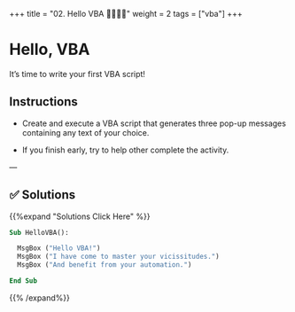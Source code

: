 +++
title = "02. Hello VBA 👩‍🎓👨‍🎓"
weight = 2
tags = ["vba"] 
+++

# Hello, VBA

It’s time to write your first VBA script!

## Instructions

* Create and execute a VBA script that generates three pop-up messages containing any text of your choice.

* If you finish early, try to help other  complete the activity.

—

## ✅ Solutions
{{%expand "Solutions Click Here" %}}
```vb
Sub HelloVBA():

  MsgBox ("Hello VBA!")
  MsgBox ("I have come to master your vicissitudes.")
  MsgBox ("And benefit from your automation.")

End Sub
```

{{% /expand%}}